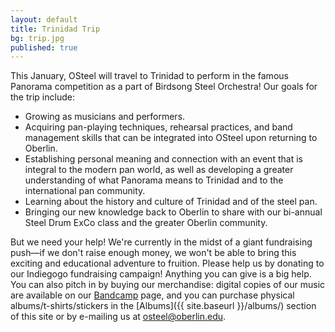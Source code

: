```yaml
---
layout: default
title: Trinidad Trip
bg: trip.jpg
published: true
---
```


This January, OSteel will travel to Trinidad to perform in the famous Panorama competition as a part of Birdsong Steel Orchestra! Our goals for the trip include:

- Growing as musicians and performers.
- Acquiring pan-playing techniques, rehearsal practices, and band management skills that can be integrated into OSteel upon returning to Oberlin.
- Establishing personal meaning and connection with an event that is integral to the modern pan world, as well as developing a greater understanding of what Panorama means to Trinidad and to the international pan community.
- Learning about the history and culture of Trinidad and of the steel pan.
- Bringing our new knowledge back to Oberlin to share with our bi-annual Steel Drum ExCo class and the greater Oberlin community.

But we need your help! We're currently in the midst of a giant fundraising push—if we don't raise enough money, we won't be able to bring this exciting and educational adventure to fruition. Please help us by donating to our Indiegogo fundraising campaign! Anything you can give is a big help. You can also pitch in by buying our merchandise: digital copies of our music are available on our [Bandcamp](http://oberlinsteel.bandcamp.com/) page, and you can purchase physical albums/t-shirts/stickers in the [Albums]({{ site.baseurl }}/albums/) section of this site or by e-mailing us at [osteel@oberlin.edu](osteel@oberlin.edu).
